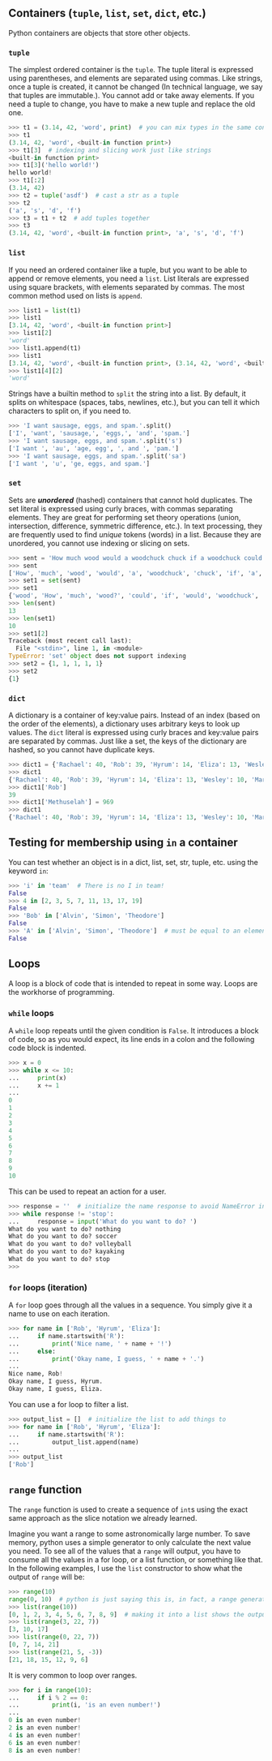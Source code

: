 
## Containers (`tuple`, `list`, `set`, `dict`, etc.)

Python containers are objects that store other objects.

### `tuple`

The simplest ordered container is the `tuple`. The tuple literal is expressed
using parentheses, and elements are separated using commas. Like strings, once
a tuple is created, it cannot be changed (In technical language, we say that
tuples are immutable.). You cannot add or take away elements. If you need a
tuple to change, you have to make a new tuple and replace the old one.

```python
>>> t1 = (3.14, 42, 'word', print)  # you can mix types in the same container
>>> t1
(3.14, 42, 'word', <built-in function print>)
>>> t1[3]  # indexing and slicing work just like strings
<built-in function print>
>>> t1[3]('hello world!')
hello world!
>>> t1[:2]
(3.14, 42)
>>> t2 = tuple('asdf')  # cast a str as a tuple
>>> t2
('a', 's', 'd', 'f')
>>> t3 = t1 + t2  # add tuples together
>>> t3
(3.14, 42, 'word', <built-in function print>, 'a', 's', 'd', 'f')
```

### `list`

If you need an ordered container like a tuple, but you want to be able to
append or remove elements, you need a `list`. List literals are expressed using
square brackets, with elements separated by commas. The most common method used
on lists is `append`.

```python
>>> list1 = list(t1)
>>> list1
[3.14, 42, 'word', <built-in function print>]
>>> list1[2]
'word'
>>> list1.append(t1)
>>> list1
[3.14, 42, 'word', <built-in function print>, (3.14, 42, 'word', <built-in function print>)]
>>> list1[4][2]
'word'
```

Strings have a builtin method to `split` the string into a list. By default, it
splits on whitespace (spaces, tabs, newlines, etc.), but you can tell it which
characters to split on, if you need to.

```python
>>> 'I want sausage, eggs, and spam.'.split()
['I', 'want', 'sausage,', 'eggs,', 'and', 'spam.']
>>> 'I want sausage, eggs, and spam.'.split('s')
['I want ', 'au', 'age, egg', ', and ', 'pam.']
>>> 'I want sausage, eggs, and spam.'.split('sa')
['I want ', 'u', 'ge, eggs, and spam.']
```

### `set`

Sets are ***unordered*** (hashed) containers that cannot hold duplicates. The
set literal is expressed using curly braces, with commas separating elements.
They are great for performing set theory operations (union, intersection,
difference, symmetric difference, etc.). In text processing, they are
frequently used to find *unique* tokens (words) in a list. Because they are
unordered, you cannot use indexing or slicing on sets.

```python
>>> sent = 'How much wood would a woodchuck chuck if a woodchuck could chuck wood?'.split()
>>> sent
['How', 'much', 'wood', 'would', 'a', 'woodchuck', 'chuck', 'if', 'a', 'woodchuck', 'could', 'chuck', 'wood?']
>>> set1 = set(sent)
>>> set1
{'wood', 'How', 'much', 'wood?', 'could', 'if', 'would', 'woodchuck', 'a', 'chuck'}
>>> len(sent)
13
>>> len(set1)
10
>>> set1[2]
Traceback (most recent call last):
  File "<stdin>", line 1, in <module>
TypeError: 'set' object does not support indexing
>>> set2 = {1, 1, 1, 1, 1}
>>> set2
{1}
```

### `dict`

A dictionary is a container of key:value pairs. Instead of an index (based on
the order of the elements), a dictionary uses arbitrary keys to look up values.
The `dict` literal is expressed using curly braces and key:value pairs are
separated by commas. Just like a set, the keys of the dictionary are hashed,
so you cannot have duplicate keys.

```python
>>> dict1 = {'Rachael': 40, 'Rob': 39, 'Hyrum': 14, 'Eliza': 13, 'Wesley': 10, 'Mark': 8}
>>> dict1
{'Rachael': 40, 'Rob': 39, 'Hyrum': 14, 'Eliza': 13, 'Wesley': 10, 'Mark': 8}
>>> dict1['Rob']
39
>>> dict1['Methuselah'] = 969
>>> dict1
{'Rachael': 40, 'Rob': 39, 'Hyrum': 14, 'Eliza': 13, 'Wesley': 10, 'Mark': 8, 'Methuselah': 969}
```

##  Testing for membership using `in` a container

You can test whether an object is in a dict, list, set, str, tuple, etc.
using the keyword `in`:

```python
>>> 'i' in 'team'  # There is no I in team!
False
>>> 4 in [2, 3, 5, 7, 11, 13, 17, 19]
False
>>> 'Bob' in ['Alvin', 'Simon', 'Theodore']
False
>>> 'A' in ['Alvin', 'Simon', 'Theodore']  # must be equal to an element
False
```

## Loops

A loop is a block of code that is intended to repeat in some way. Loops are the
workhorse of programming.

### `while` loops

A `while` loop repeats until the given condition is `False`. It introduces a
block of code, so as you would expect, its line ends in a colon and the
following code block is indented.

```python
>>> x = 0
>>> while x <= 10:
...     print(x)
...     x += 1
...
0
1
2
3
4
5
6
7
8
9
10
```

This can be used to repeat an action for a user.

```python
>>> response = ''  # initialize the name response to avoid NameError in next line
>>> while response != 'stop':
...     response = input('What do you want to do? ')
What do you want to do? nothing
What do you want to do? soccer
What do you want to do? volleyball
What do you want to do? kayaking
What do you want to do? stop
>>>
```

### `for` loops (iteration)

A `for` loop goes through all the values in a sequence. You simply give it a
name to use on each iteration.

```python
>>> for name in ['Rob', 'Hyrum', 'Eliza']:
...     if name.startswith('R'):
...         print('Nice name, ' + name + '!')
...     else:
...         print('Okay name, I guess, ' + name + '.')
...
Nice name, Rob!
Okay name, I guess, Hyrum.
Okay name, I guess, Eliza.
```

You can use a for loop to filter a list.

```python
>>> output_list = []  # initialize the list to add things to
>>> for name in ['Rob', 'Hyrum', 'Eliza']:
...     if name.startswith('R'):
...         output_list.append(name)
...
>>> output_list
['Rob']
```

## `range` function

The `range` function is used to create a sequence of `int`s using the exact
same approach as the slice notation we already learned.

Imagine you want a range to some astronomically large number. To save memory,
python uses a simple generator to only calculate the next value you need. To
see all of the values that a `range` will output, you have to consume all the
values in a for loop, or a list function, or something like that. In the
following examples, I use the `list` constructor to show what the output of
`range` will be:

```python
>>> range(10)
range(0, 10)  # python is just saying this is, in fact, a range generator
>>> list(range(10))
[0, 1, 2, 3, 4, 5, 6, 7, 8, 9]  # making it into a list shows the output values
>>> list(range(3, 22, 7))
[3, 10, 17]
>>> list(range(0, 22, 7))
[0, 7, 14, 21]
>>> list(range(21, 5, -3))
[21, 18, 15, 12, 9, 6]
```

It is very common to loop over ranges.

```python
>>> for i in range(10):
...     if i % 2 == 0:
...         print(i, 'is an even number!')
...
0 is an even number!
2 is an even number!
4 is an even number!
6 is an even number!
8 is an even number!
```
